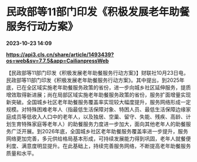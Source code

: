 # 民政部等11部门印发《积极发展老年助餐服务行动方案》

**2023-10-23 14:09**

**https://api3.cls.cn/share/article/1493439?os=web&sv=7.7.5&app=CailianpressWeb**

【民政部等11部门印发《积极发展老年助餐服务行动方案》】财联社10月23日电，民政部等11部门印发《积极发展老年助餐服务行动方案》。其中提出，到2025年底，已在全区域实施老年助餐服务政策的省份，进一步向城乡社区延伸服务，提质增效取得新进展；尚在局部区域实施老年助餐服务政策的省份，服务扩面增量实现新突破。全国城乡社区老年助餐服务覆盖率实现较大幅度提升，服务网络形成一定规模。对特殊困难老年人（指最低生活保障对象、特困人员、最低生活保障边缘家庭成员等低收入人口中的老年人，以及独居、空巢、留守、失能、残疾、高龄、计划生育特殊家庭等老年人）的助餐服务力度进一步加大，面向其他老年人的助餐服务广泛开展。到2026年底，全国城乡社区老年助餐服务覆盖率进一步提升，服务网络更加完善，多元供给格局基本形成，可持续发展能力得到巩固，老年人就餐便利度、满意度明显提升。在此基础上，持续完善服务网络，不断提高老年助餐服务质量和水平。